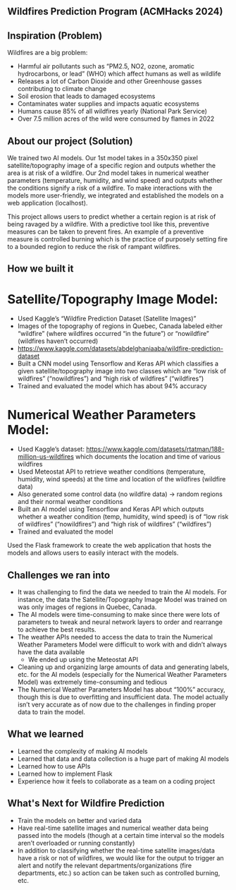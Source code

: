 ## Wildfires Prediction Program (ACMHacks 2024)

## Inspiration (Problem)
Wildfires are a big problem:
- Harmful air pollutants such as “PM2.5, NO2, ozone, aromatic hydrocarbons, or lead” (WHO) which affect humans as well as wildlife
- Releases a lot of Carbon Dioxide and other Greenhouse gasses contributing to climate change
- Soil erosion that leads to damaged ecosystems
- Contaminates water supplies and impacts aquatic ecosystems
- Humans cause 85% of all wildfires yearly (National Park Service)
- Over 7.5 million acres of the wild were consumed by flames in 2022

## About our project (Solution)
We trained two AI models. Our 1st model takes in a 350x350 pixel satellite/topography image of a specific region and outputs whether the area is at risk of a wildfire. Our 2nd model takes in numerical weather parameters (temperature, humidity, and wind speed) and outputs whether the conditions signify a risk of a wildfire. To make interactions with the models more user-friendly, we integrated and established the models on a web application (localhost).

This project allows users to predict whether a certain region is at risk of being ravaged by a wildfire. With a predictive tool like this, preventive measures can be taken to prevent fires. An example of a preventive measure is controlled burning which is the practice of purposely setting fire to a bounded region to reduce the risk of rampant wildfires.

## How we built it
# Satellite/Topography Image Model:
- Used Kaggle’s “Wildfire Prediction Dataset (Satellite Images)” 
- Images of the topography of regions in Quebec, Canada labeled either “wildfire” (where wildfires occurred “in the future”) or “nowildfire” (wildfires haven’t occurred)
- https://www.kaggle.com/datasets/abdelghaniaaba/wildfire-prediction-dataset 
- Built a CNN model using Tensorflow and Keras API which classifies a given satellite/topography image into two classes which are “low risk of wildfires” (“nowildfires”) and “high risk of wildfires” (“wildfires”)
- Trained and evaluated the model which has about 94% accuracy

# Numerical Weather Parameters Model:
- Used Kaggle’s dataset: https://www.kaggle.com/datasets/rtatman/188-million-us-wildfires which documents the location and time of various wildfires 
- Used Meteostat API to retrieve weather conditions (temperature, humidity, wind speeds) at the time and location of the wildfires (wildfire data)
- Also generated some control data (no wildfire data) →  random regions and their normal weather conditions
- Built an AI model using Tensorflow and Keras API which outputs whether a weather condition (temp, humidity, wind speed) is of  “low risk of wildfires” (“nowildfires”) and “high risk of wildfires” (“wildfires”)
- Trained and evaluated the model

Used the Flask framework to create the web application that hosts the models and allows users to easily interact with the models.

## Challenges we ran into
- It was challenging to find the data we needed to train the AI models. For instance, the data the Satellite/Topography Image Model was trained on was only images of regions in Quebec, Canada.
- The AI models were time-consuming to make since there were lots of parameters to tweak and neural network layers to order and rearrange to achieve the best results.
-  The weather APIs needed to access the data to train the Numerical Weather Parameters Model were difficult to work with and didn’t always have the data available
	- We ended up using the Meteostat API
- Cleaning up and organizing large amounts of data and generating labels, etc. for the AI models (especially for the Numerical Weather Parameters Model) was extremely time-consuming and tedious
- The Numerical Weather Parameters Model has about “100%” accuracy, though this is due to overfitting and insufficient data. The model actually isn’t very accurate as of now due to the challenges in finding proper data to train the model.

## What we learned
- Learned the complexity of making AI models
- Learned that data and data collection is a huge part of making AI models
- Learned how to use APIs
- Learned how to implement Flask
- Experience how it feels to collaborate as a team on a coding project   

## What's Next for Wildfire Prediction
- Train the models on better and varied data
- Have real-time satellite images and numerical weather data being passed into the models (though at a certain time interval so the models aren’t overloaded or running constantly)
- In addition to classifying whether the real-time satellite images/data have a risk or not of wildfires, we would like for the output to trigger an alert and notify the relevant departments/organizations (fire departments, etc.) so action can be taken such as controlled burning, etc.
